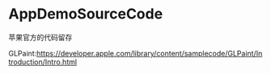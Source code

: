 # AppDemoSourceCode
苹果官方的代码留存    

GLPaint:https://developer.apple.com/library/content/samplecode/GLPaint/Introduction/Intro.html
